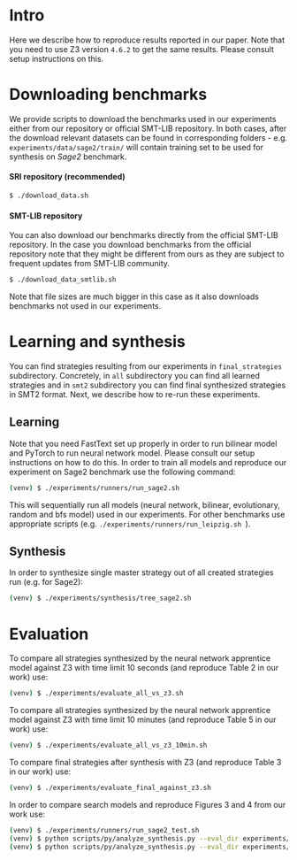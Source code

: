 # Intro

Here we describe how to reproduce results reported in our paper. Note that you need to use Z3 version `4.6.2` to get the same results. Please consult setup instructions on this.

# Downloading benchmarks

We provide scripts to download the benchmarks used in our experiments either from our repository or official SMT-LIB repository.
In both cases, after the download relevant datasets can be found in corresponding folders - e.g. `experiments/data/sage2/train/` will contain training set to be used for synthesis on *Sage2* benchmark. 

#### SRI repository (recommended)

```bash
$ ./download_data.sh
```

#### SMT-LIB repository

You can also download our benchmarks directly from the official SMT-LIB repository.
In the case you download benchmarks from the official repository note that they might be different from ours as they are subject to frequent updates from SMT-LIB community. 

```bash
$ ./download_data_smtlib.sh
```

Note that file sizes are much bigger in this case as it also downloads benchmarks not used in our experiments.

# Learning and synthesis

You can find strategies resulting from our experiments in `final_strategies` subdirectory. Concretely, in `all` subdirectory you can find all learned strategies and in `smt2` subdirectory you can find final synthesized strategies in SMT2 format. Next, we describe how to re-run these experiments.

## Learning 

Note that you need FastText set up properly in order to run bilinear model and PyTorch to run neural network model. Please consult our setup instructions on how to do this. In order to train all models and reproduce our experiment on Sage2 benchmark use the following command:

```bash
(venv) $ ./experiments/runners/run_sage2.sh
```

This will sequentially run all models (neural network, bilinear, evolutionary, random and bfs model) used in our experiments. For other benchmarks use appropriate scripts (e.g. ```./experiments/runners/run_leipzig.sh ```). 

## Synthesis

In order to synthesize single master strategy out of all created strategies run (e.g. for Sage2):

```bash
(venv) $ ./experiments/synthesis/tree_sage2.sh
```

# Evaluation

To compare all strategies synthesized by the neural network apprentice model against Z3 with time limit 10 seconds (and reproduce Table 2 in our work) use:
```bash
(venv) $ ./experiments/evaluate_all_vs_z3.sh
```

To compare all strategies synthesized by the neural network apprentice model against Z3 with time limit 10 minutes (and reproduce Table 5 in our work) use:
```bash
(venv) $ ./experiments/evaluate_all_vs_z3_10min.sh
```

To compare final strategies after synthesis with Z3 (and reproduce Table 3 in our work) use:

```bash
(venv) $ ./experiments/evaluate_final_against_z3.sh
```

In order to compare search models and reproduce Figures 3 and 4 from our work use:

```bash 
(venv) $ ./experiments/runners/run_sage2_test.sh
(venv) $ python scripts/py/analyze_synthesis.py --eval_dir experiments/eval/sage2/ --models sage2_apprentice:10 sage2_random:1 sage2_bilinear:10 sage2_bfs:1 sage2_evo:1 --folder valid --legend
(venv) $ python scripts/py/analyze_synthesis.py --eval_dir experiments/eval/sage2/ --models sage2_apprentice:10 sage2_apprentice:8 sage2_apprentice:6 sage2_apprentice:4 sage2_apprentice:2 --folder valid --legend
```

